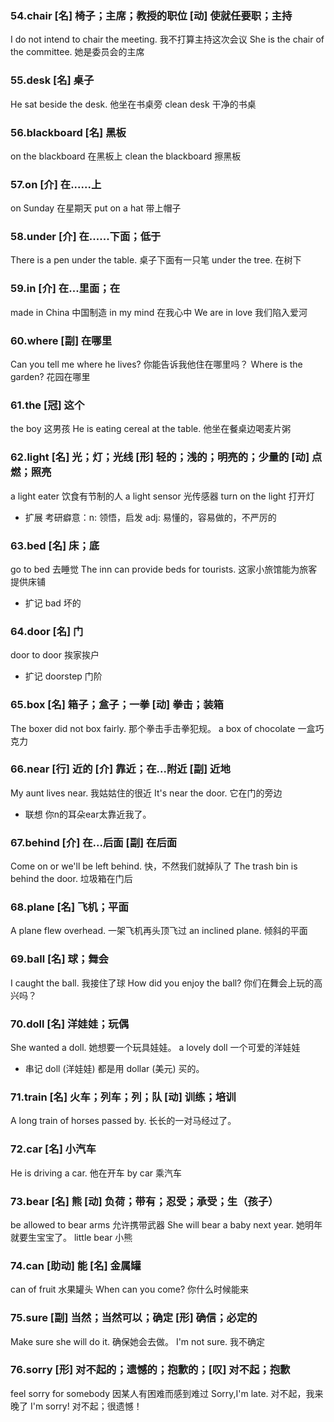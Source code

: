 ### 54.chair [名] 椅子；主席；教授的职位  [动] 使就任要职；主持
I do not intend to chair the meeting. 我不打算主持这次会议
She is the chair of the committee. 她是委员会的主席

### 55.desk [名] 桌子
He sat beside the desk. 他坐在书桌旁
clean desk 干净的书桌

### 56.blackboard [名] 黑板
on the blackboard 在黑板上
clean the blackboard 擦黑板

### 57.on [介] 在......上
on Sunday 在星期天
put on a hat 带上帽子

### 58.under [介] 在......下面；低于
There is a pen under the table. 桌子下面有一只笔
under the tree. 在树下

### 59.in [介] 在...里面；在
made in China 中国制造
in my mind 在我心中
We are in love  我们陷入爱河

### 60.where [副] 在哪里
Can you tell me where he lives? 你能告诉我他住在哪里吗？
Where is the garden? 花园在哪里

### 61.the [冠] 这个
the boy 这男孩
He is eating cereal at the table. 他坐在餐桌边喝麦片粥

### 62.light [名] 光；灯；光线  [形] 轻的；浅的；明亮的；少量的  [动] 点燃；照亮
a light eater 饮食有节制的人
a light sensor  光传感器
turn on the light  打开灯

- 扩展
    考研癖意：n: 领悟，启发
    adj: 易懂的，容易做的，不严厉的

### 63.bed [名] 床；底
go to bed  去睡觉
The inn can provide beds for tourists. 这家小旅馆能为旅客提供床铺

- 扩记
    bad 坏的

### 64.door [名] 门
door to door 挨家挨户

- 扩记
    doorstep 门阶

### 65.box [名] 箱子；盒子；一拳  [动] 拳击；装箱
The boxer did not box fairly. 那个拳击手击拳犯规。
a box of chocolate  一盒巧克力

### 66.near [行] 近的  [介] 靠近；在...附近  [副] 近地
My aunt lives near.  我姑姑住的很近
It's near the door. 它在门的旁边

- 联想
    你n的耳朵ear太靠近我了。

### 67.behind [介] 在...后面  [副] 在后面
Come on or we'll be left behind. 快，不然我们就掉队了
The trash bin is behind the door. 垃圾箱在门后

### 68.plane [名] 飞机；平面
A plane flew overhead. 一架飞机再头顶飞过
an inclined plane. 倾斜的平面

### 69.ball [名] 球；舞会
I caught the ball. 我接住了球
How did you enjoy the ball? 你们在舞会上玩的高兴吗？

### 70.doll [名] 洋娃娃；玩偶
She wanted a doll. 她想要一个玩具娃娃。
a lovely doll 一个可爱的洋娃娃

- 串记
    doll (洋娃娃) 都是用 dollar (美元) 买的。

### 71.train [名] 火车；列车；列；队  [动] 训练；培训
A long train of horses passed by.  长长的一对马经过了。

### 72.car [名] 小汽车
He is driving a car. 他在开车
by car 乘汽车

### 73.bear [名] 熊 [动] 负荷；带有；忍受；承受；生（孩子）
be allowed to bear arms 允许携带武器
She will bear a baby next year. 她明年就要生宝宝了。
little bear 小熊

### 74.can [助动] 能  [名] 金属罐
can of fruit  水果罐头
When can you come? 你什么时候能来

### 75.sure [副] 当然；当然可以；确定   [形] 确信；必定的
Make sure she will do it. 确保她会去做。
I'm not sure. 我不确定

### 76.sorry [形] 对不起的；遗憾的；抱歉的；[叹] 对不起；抱歉
feel sorry for somebody  因某人有困难而感到难过
Sorry,I'm late. 对不起，我来晚了
I'm sorry! 对不起；很遗憾！